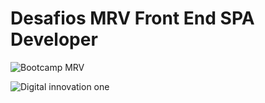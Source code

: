 # Desafios MRV Front End SPA Developer
![Bootcamp MRV](https://static.pelando.com.br/threads/thread_full_screen/default/609843_1.jpg)

![Digital innovation one](https://play-lh.googleusercontent.com/ARhIgOVW2qN3zKv1i6GqQNyOBR5okA5QaidO5NjZ2fT7jaBMa8BLI1yMOh2JSf15Sjk)
